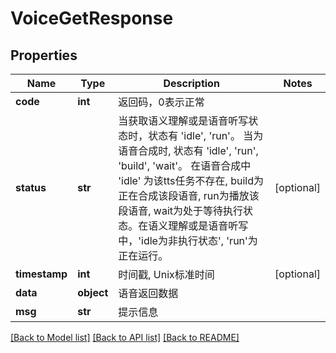 # VoiceGetResponse

## Properties
Name | Type | Description | Notes
------------ | ------------- | ------------- | -------------
**code** | **int** | 返回码，0表示正常 | 
**status** | **str** | 当获取语义理解或是语音听写状态时，状态有 &#39;idle&#39;, &#39;run&#39;。 当为语音合成时, 状态有 &#39;idle&#39;, &#39;run&#39;, &#39;build&#39;, &#39;wait&#39;。 在语音合成中 &#39;idle&#39; 为该tts任务不存在, build为正在合成该段语音, run为播放该段语音, wait为处于等待执行状态。在语义理解或是语音听写中，&#39;idle为非执行状态&#39;, &#39;run&#39;为正在运行。  | [optional] 
**timestamp** | **int** | 时间戳, Unix标准时间 | [optional] 
**data** | **object** | 语音返回数据 | 
**msg** | **str** | 提示信息 | 

[[Back to Model list]](../README.md#documentation-for-models) [[Back to API list]](../README.md#documentation-for-api-endpoints) [[Back to README]](../README.md)


